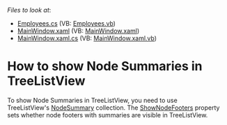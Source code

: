 <!-- default file list -->
*Files to look at*:

* [Employees.cs](./CS/TreeList_DataBinding/Employees.cs) (VB: [Employees.vb](./VB/TreeList_DataBinding/Employees.vb))
* [MainWindow.xaml](./CS/TreeList_DataBinding/MainWindow.xaml) (VB: [MainWindow.xaml](./VB/TreeList_DataBinding/MainWindow.xaml))
* [MainWindow.xaml.cs](./CS/TreeList_DataBinding/MainWindow.xaml.cs) (VB: [MainWindow.xaml.vb](./VB/TreeList_DataBinding/MainWindow.xaml.vb))
<!-- default file list end -->
# How to show Node Summaries in TreeListView


To show Node Summaries in TreeListView, you need to use TreeListView's <a href="https://documentation.devexpress.com/WPF/DevExpressXpfGridTreeListView_NodeSummarytopic.aspx">NodeSummary</a> collection. The <a href="https://documentation.devexpress.com/WPF/DevExpressXpfGridTreeListView_ShowNodeFooterstopic.aspx">ShowNodeFooters</a> property sets whether node footers with summaries are visible in TreeListView.

<br/>


